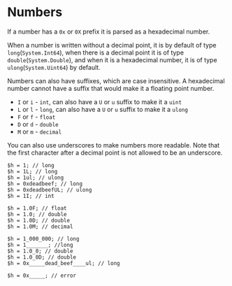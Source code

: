 # Numbers

If a number has a `0x` or `0X` prefix it is parsed as a hexadecimal number.

When a number is written without a decimal point, it is by default of type `long`(`System.Int64`),
when there is a decimal point it is of type `double`(`System.Double`), and when it is a hexadecimal number, it is of type `ulong`(`System.Uint64`) by default.

Numbers can also have suffixes, which are case insensitive. A hexadecimal number cannot have a suffix that would make it a floating point number.

- `I` or `i` - `int`, can also have a `U` or `u` suffix to make it a `uint`
- `L` or `l` - `long`, can also have a `U` or `u` suffix to make it a `ulong`
- `F` or `f` - `float`
- `D` or `d` - `double`
- `M` or `m` - `decimal`

You can also use underscores to make numbers more readable. Note that the first character after a decimal point is not allowed to be an underscore.

```rcaron
$h = 1; // long
$h = 1L; // long
$h = 1ul; // ulong
$h = 0xdeadbeef; // long
$h = 0xdeadbeefUL; // ulong
$h = 1I; // int

$h = 1.0F; // float
$h = 1.0; // double
$h = 1.0D; // double
$h = 1.0M; // decimal

$h = 1_000_000; // long
$h = 1_______; //long
$h = 1.0_0; // double
$h = 1.0_0D; // double
$h = 0x_____dead_beef____ul; // long

$h = 0x_____; // error
```
